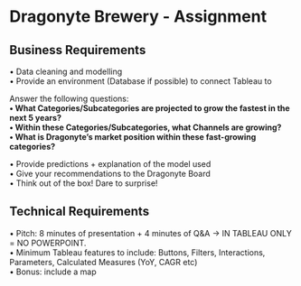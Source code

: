 # Dragonyte Brewery - Assignment  
   
## Business Requirements  
  
• Data cleaning and modelling  
• Provide an environment (Database if possible) to connect Tableau to  
  
Answer the following questions:  
__• What Categories/Subcategories are projected to grow the fastest in the next 5 years?__  
__• Within these Categories/Subcategories, what Channels are growing?__  
__• What is Dragonyte’s market position within these fast-growing categories?__  
  
• Provide predictions + explanation of the model used  
• Give your recommendations to the Dragonyte Board  
• Think out of the box! Dare to surprise!  
  
## Technical Requirements  
• Pitch: 8 minutes of presentation + 4 minutes of Q&A → IN TABLEAU ONLY = NO POWERPOINT.   
• Minimum Tableau features to include: Buttons, Filters, Interactions, Parameters, Calculated Measures (YoY, CAGR etc)   
• Bonus: include a map  
